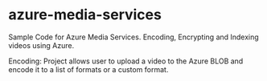 # azure-media-services
Sample Code for Azure Media Services. Encoding, Encrypting and Indexing videos using Azure.

Encoding: Project allows user to upload a video to the Azure BLOB and encode it to a list of formats or a custom format.
